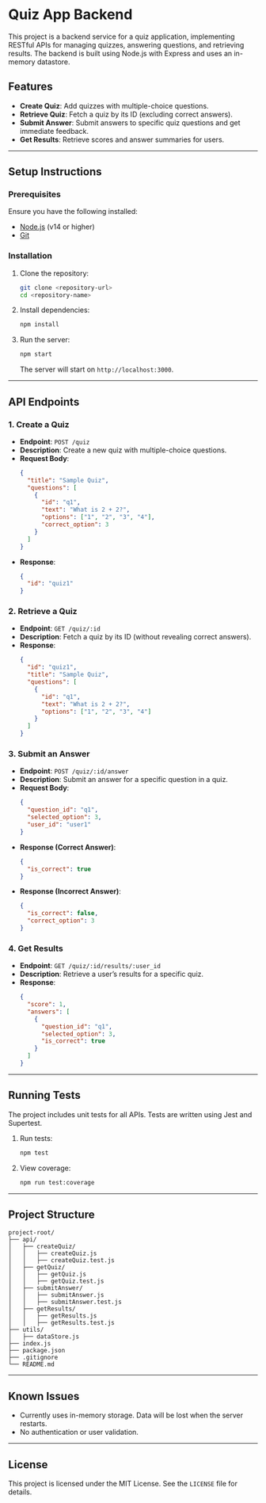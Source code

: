 # Quiz App Backend

This project is a backend service for a quiz application, implementing RESTful APIs for managing quizzes, answering questions, and retrieving results. The backend is built using Node.js with Express and uses an in-memory datastore.

## Features

- **Create Quiz**: Add quizzes with multiple-choice questions.
- **Retrieve Quiz**: Fetch a quiz by its ID (excluding correct answers).
- **Submit Answer**: Submit answers to specific quiz questions and get immediate feedback.
- **Get Results**: Retrieve scores and answer summaries for users.

---

## Setup Instructions

### Prerequisites

Ensure you have the following installed:
- [Node.js](https://nodejs.org/) (v14 or higher)
- [Git](https://git-scm.com/)

### Installation

1. Clone the repository:
   ```bash
   git clone <repository-url>
   cd <repository-name>
   ```

2. Install dependencies:
   ```bash
   npm install
   ```

3. Run the server:
   ```bash
   npm start
   ```
   The server will start on `http://localhost:3000`.

---

## API Endpoints

### 1. Create a Quiz
- **Endpoint**: `POST /quiz`
- **Description**: Create a new quiz with multiple-choice questions.
- **Request Body**:
  ```json
  {
    "title": "Sample Quiz",
    "questions": [
      {
        "id": "q1",
        "text": "What is 2 + 2?",
        "options": ["1", "2", "3", "4"],
        "correct_option": 3
      }
    ]
  }
  ```
- **Response**:
  ```json
  {
    "id": "quiz1"
  }

### 2. Retrieve a Quiz
- **Endpoint**: `GET /quiz/:id`
- **Description**: Fetch a quiz by its ID (without revealing correct answers).
- **Response**:
  ```json
  {
    "id": "quiz1",
    "title": "Sample Quiz",
    "questions": [
      {
        "id": "q1",
        "text": "What is 2 + 2?",
        "options": ["1", "2", "3", "4"]
      }
    ]
  }
  ```

### 3. Submit an Answer
- **Endpoint**: `POST /quiz/:id/answer`
- **Description**: Submit an answer for a specific question in a quiz.
- **Request Body**:
  ```json
  {
    "question_id": "q1",
    "selected_option": 3,
    "user_id": "user1"
  }
  ```
- **Response (Correct Answer)**:
  ```json
  {
    "is_correct": true
  }
  ```
- **Response (Incorrect Answer)**:
  ```json
  {
    "is_correct": false,
    "correct_option": 3
  }
  ```

### 4. Get Results
- **Endpoint**: `GET /quiz/:id/results/:user_id`
- **Description**: Retrieve a user’s results for a specific quiz.
- **Response**:
  ```json
  {
    "score": 1,
    "answers": [
      {
        "question_id": "q1",
        "selected_option": 3,
        "is_correct": true
      }
    ]
  }
  ```

---

## Running Tests

The project includes unit tests for all APIs. Tests are written using Jest and Supertest.

1. Run tests:
   ```bash
   npm test
   ```

2. View coverage:
   ```bash
   npm run test:coverage
   ```

---

## Project Structure

```
project-root/
├── api/
│   ├── createQuiz/
│   │   ├── createQuiz.js
│   │   ├── createQuiz.test.js
│   ├── getQuiz/
│   │   ├── getQuiz.js
│   │   ├── getQuiz.test.js
│   ├── submitAnswer/
│   │   ├── submitAnswer.js
│   │   ├── submitAnswer.test.js
│   ├── getResults/
│   │   ├── getResults.js
│   │   ├── getResults.test.js
├── utils/
│   ├── dataStore.js
├── index.js
├── package.json
├── .gitignore
└── README.md
```

---

## Known Issues

- Currently uses in-memory storage. Data will be lost when the server restarts.
- No authentication or user validation.

---

## License

This project is licensed under the MIT License. See the `LICENSE` file for details.

